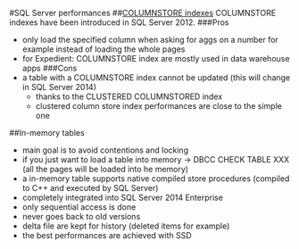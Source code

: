 #SQL Server performances
##[COLUMNSTORE indexes](https://msdn.microsoft.com/en-US/library/gg492088(v=sql.110).aspx)
COLUMNSTORE indexes have been introduced in SQL Server 2012.
###Pros
- only load the specified column when asking for aggs on a number for example instead of loading the whole pages
- for Expedient: COLUMNSTORE index are mostly used in data warehouse apps
###Cons
- a table with a COLUMNSTORE index cannot be updated (this will change in SQL Server 2014)
	- thanks to the CLUSTERED COLUMNSTORED index
	- clustered column store index performances are close to the simple one

##In-memory tables
- main goal is to avoid contentions and locking
- if you just want to load a table into memory -> DBCC CHECK TABLE XXX (all the pages will be loaded into he memory)
- a in-memory table supports native compiled store procedures (compiled to C++ and executed by SQL Server)
- completely integrated into SQL Server 2014 Enterprise
- only sequential access is done
- never goes back to old versions
- delta file are kept for history (deleted items for example)
- the best performances are achieved with SSD
